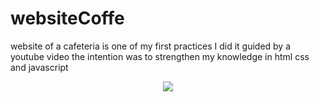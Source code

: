 # websiteCoffe
website of a cafeteria is one of my first practices I did it guided by a youtube video the intention was to strengthen my knowledge in html css and javascript

<div align="center">
      <img src="https://github.com/paoGelvez/websiteCoffe/main/imgReadme.png">
</div>
